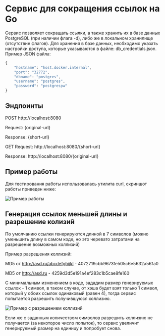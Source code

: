 # Сервис для сокращения ссылок на Go
Сервис позволяет сокращать ссылки, а также хранить их в базе данных PostgreSQL (при наличии флага -d), либо же в локальном хранилище (отсутствие флагов).
Для хранения в базе данных, необходимо указать настройки доступа, которые указываются в файле: db_credentials.json. 
Пример JSON файла:
```javascript
{
    "hostname": "host.docker.internal",
    "port": "32772",
    "dbname": "postgres",
    "username": "postgres",
    "password": "postgrespw"
}
```
## Эндпоинты
POST http://localhost:8080

Request: {original-url}

Response: {short-url}

GET
Request: http://localhost:8080/{short-url}

Response:  http://localhost:8080/{original-url}

## Пример работы
Для тестирования работы использовалась утилита curl, скриншот работы приведен ниже:

![Пример работы](https://i.imgur.com/KUppCna.jpg)

## Генерация ссылок меньшей длины и разрешение колизий 
По умолчанию ссылки генерируются длиной в 7 символов (можно уменьшить длину в самом коде, но это черевато затратами на разрешение возможных коллизий)

Пример разрешения коллизий:

MD5 от http://asd.ru/abcdefghijkl - 4072719cbb9673fe505c6e5632a561a0

MD5 от http://asd.ru - 4259d3d5e191a4ef283c1b5cae8fe160

С минимальным изменением в коде, зададим размер генерируемых ссылок - 1 символ, в таком случае, от хэша будет взят только 1 символ, который у обоих ссылок одинаковый (равен 4),
тогда сервис попытается разрешить получившуюся коллизию.

![Пример с разрешением коллизий](https://i.imgur.com/fqWQAf4.jpg)

Если же с заданным количеством символов разрешить коллизию не получается (за некоторое число попыток), то сервис увеличит генерируемый размер на единицу и попробует снова. 
